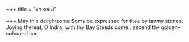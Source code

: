 +++
title = "०१ अयं ते"

+++
May this delightsome Soma be expressed for thee by tawny stones.  
     Joying thereat, O Indra, with thy Bay Steeds come:. ascend thy golden-coloured car.